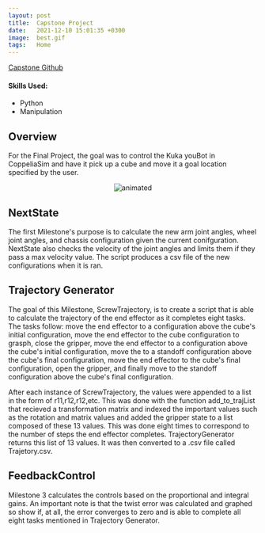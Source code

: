 ```yaml
---
layout: post
title:  Capstone Project
date:   2021-12-10 15:01:35 +0300 
image:  best.gif
tags:   Home
---
```

[Capstone Github](https://github.com/mmorales45/Capstone-Project)

#### Skills Used:
* Python
* Manipulation

## Overview
For the Final Project, the goal was to control the Kuka youBot in CoppeliaSim
and have it pick up a cube and move it a goal location specified by the user. 

<p align="center">
  <img src="/Marco_Morales_Portfolio/public/images/overshoot.gif" alt="animated" />
</p> 

## NextState
The first Milestone's purpose is to calculate the new arm joint angles, wheel joint angles, and chassis configuration given the current conifguration. NextState also checks the velocity of the joint angles and limits them if they pass a max velocity value. The script produces a csv file of the new configurations when it is ran.

## Trajectory Generator
The goal of this Milestone, ScrewTrajectory, is to create a script that is able to calculate the trajectory of the end effector as it completes eight tasks. The tasks follow: move the end effector to a configuration above the cube's initial configuration, move the end effector to the cube configuration to grasph, close the gripper, move the end effector to a configuration above the cube's initial configuration, move the to a standoff configuration above the cube's final configuration, move the end effector to the cube's final configuration, open the gripper, and finally move to the standoff configuration above the cube's final configuration. 

After each instance of ScrewTrajectory, the values were appended to a list in the form of r11,r12,r12,etc. This was done with the function add_to_trajList that recieved a transformation matrix and indexed the important values such as the rotation and matrix values and added the gripper state to a list composed of these 13 values. This was done eight times to correspond to the number of steps the end effector completes. TrajectoryGenerator returns this list of 13 values. It was then converted to a .csv file called Trajetory.csv.

## FeedbackControl
Milestone 3 calculates the controls based on the proportional and integral gains. An important note is that the twist error was calculated and graphed so show if, at all, the error converges to zero and is able to complete all eight tasks mentioned in Trajectory Generator.